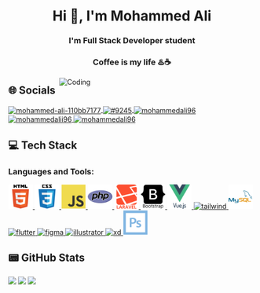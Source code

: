 <h1 align="center">Hi 👋, I'm Mohammed Ali </h1>
<h3 align="center">I'm Full Stack Developer student</h3>
<h3 align="center">Coffee is my life ♨️☕</h3>
<img align="right" alt="Coding" width="400"  src= "https://cdn.dribbble.com/users/1162077/screenshots/3848914/programmer.gif">

## 🌐 Socials

<!--LINKEDIN-->
<a href="https://linkedin.com/in/mohammed-ali-110bb7177" target="blank">
        <img align="center" src="https://raw.githubusercontent.com/rahuldkjain/github-profile-readme-generator/master/src/images/icons/Social/linked-in-alt.svg" alt="mohammed-ali-110bb7177" height="40" width="50"/>
</a>
<!--DISCORD-->
<a href="https://discord.gg/#9245" target="blank">
    <img align="center" src="https://raw.githubusercontent.com/rahuldkjain/github-profile-readme-generator/master/src/images/icons/Social/discord.svg" alt="#9245" height="40" width="50" />
</a>
<!--INSTAGRAM-->
<a href="https://instagram.com/mohammedali96" target="blank">
    <img align="center" src="https://raw.githubusercontent.com/rahuldkjain/github-profile-readme-generator/master/src/images/icons/Social/instagram.svg" alt="mohammedali96" height="40" width="50" />
</a>
<!--TWITTER-->
<a href="https://twitter.com/mohammedalii96" target="blank">
    <img align="center" src="https://raw.githubusercontent.com/rahuldkjain/github-profile-readme-generator/master/src/images/icons/Social/twitter.svg" alt="mohammedalii96" height="40" width="50" />
</a>
<!--SNAPCHAT-->
<a href="https://t.snapchat.com/3YqPLx37" target="blank">
    <img align="center" src="https://github.com/rahuldkjain/github-profile-readme-generator/blob/master/src/images/icons/Social/snapchat.svg" alt="mohammedali96" height="40" width="50" />
</a>



## 💻 Tech Stack
 
<h3 align="left">Languages and Tools:</h3>
<p align="left"> 
    <!--HTML-->
    <a href="https://www.w3.org/html/" target="_blank" rel="noreferrer"> 
        <img src="https://raw.githubusercontent.com/devicons/devicon/master/icons/html5/html5-original-wordmark.svg" alt="html5" width="50" height="50"/> 
    </a> 
    <!--CSS-->
    <a href="https://www.w3schools.com/css/" target="_blank" rel="noreferrer"> 
        <img src="https://raw.githubusercontent.com/devicons/devicon/master/icons/css3/css3-original-wordmark.svg" alt="css3" width="50" height="50"/> 
    </a> 
    <!--JS-->
    <a href="https://developer.mozilla.org/en-US/docs/Web/JavaScript" target="_blank" rel="noreferrer"> 
        <img src="https://raw.githubusercontent.com/devicons/devicon/master/icons/javascript/javascript-original.svg" alt="javascript" width="50" height="50"/> 
    </a> 
    <!--PHP-->
    <a href="https://www.php.net" target="_blank" rel="noreferrer"> 
        <img src="https://raw.githubusercontent.com/devicons/devicon/master/icons/php/php-original.svg" alt="php" width="50" height="50"/> 
    </a> 
    <!--LARAVEL-->
    <a href="https://laravel.com/" target="_blank" rel="noreferrer"> 
        <img src="https://raw.githubusercontent.com/devicons/devicon/master/icons/laravel/laravel-plain-wordmark.svg" alt="laravel" width="50" height="50"/> 
    </a> 
    <!--BOOTSTRAP-->
    <a href="https://getbootstrap.com" target="_blank" rel="noreferrer"> 
        <img src="https://raw.githubusercontent.com/devicons/devicon/master/icons/bootstrap/bootstrap-plain-wordmark.svg" alt="bootstrap" width="50" height="50"/> 
    </a>
    <!--VUEJS-->
    <a href="https://vuejs.org/" target="_blank" rel="noreferrer"> 
        <img src="https://raw.githubusercontent.com/devicons/devicon/master/icons/vuejs/vuejs-original-wordmark.svg" alt="vuejs" width="50" height="50"/> 
    </a> 
    <!--TAILWINDCSS-->
    <a href="https://tailwindcss.com/" target="_blank" rel="noreferrer"> 
        <img src="https://www.vectorlogo.zone/logos/tailwindcss/tailwindcss-icon.svg" alt="tailwind" width="50" height="50"/> 
    </a> 
    <!--MYSQL-->
    <a href="https://www.mysql.com/" target="_blank" rel="noreferrer"> 
        <img src="https://raw.githubusercontent.com/devicons/devicon/master/icons/mysql/mysql-original-wordmark.svg" alt="mysql" width="50" height="50"/> 
    </a> 
    <!--FLUTTER-->
    <a href="https://flutter.dev" target="_blank" rel="noreferrer"> 
        <img src="https://www.vectorlogo.zone/logos/flutterio/flutterio-icon.svg" alt="flutter" width="50" height="50"/> 
    </a> 
    <!--FIGMQ-->
    <a href="https://www.figma.com/" target="_blank" rel="noreferrer"> 
        <img src="https://www.vectorlogo.zone/logos/figma/figma-icon.svg" alt="figma" width="50" height="50"/> 
    </a> 
    <!--AI-->
    <a href="https://www.adobe.com/in/products/illustrator.html" target="_blank" rel="noreferrer"> 
        <img src="https://www.vectorlogo.zone/logos/adobe_illustrator/adobe_illustrator-icon.svg" alt="illustrator" width="50" height="50"/> 
    </a> 
    <!--XD-->
    <a href="https://www.adobe.com/products/xd.html" target="_blank" rel="noreferrer"> 
        <img src="https://cdn.worldvectorlogo.com/logos/adobe-xd.svg" alt="xd" width="50" height="50"/> 
    </a> 
    <!--PS-->
    <a href="https://www.photoshop.com/en" target="_blank" rel="noreferrer"> 
        <img src="https://raw.githubusercontent.com/devicons/devicon/master/icons/photoshop/photoshop-line.svg" alt="photoshop" width="50" height="50"/> 
    </a> 

</p>

## 📟 GitHub Stats
<p>
     	<img width="38%" src="https://github-readme-stats.vercel.app/api/top-langs?username=MohammedAli996&layout=compact&show_icons=true&theme=radical">
	<img width="50%" src="https://github-readme-stats.vercel.app/api?username=MohammedAli996&show_icons=true&theme=radical">
     	<img width="50%" src="https://github-readme-streak-stats.herokuapp.com/?user=MohammedAli996&show_icons=true&theme=radical">
</p>
